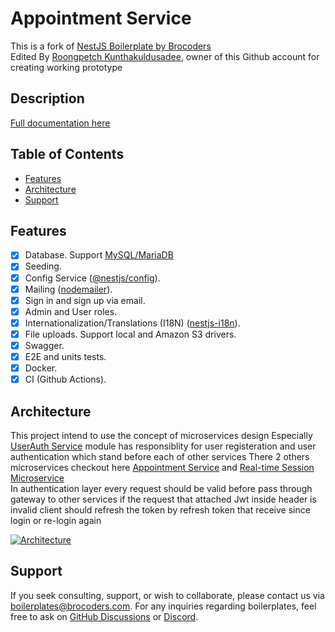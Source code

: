 # Appointment Service

This is a fork of  [NestJS Boilerplate by Brocoders](https://github.com/brocoders/nestjs-boilerplate) <br>
Edited By [Roongpetch Kunthakuldusadee](https://github.com/ivrylobs), owner of this Github account for creating working prototype 
## Description <!-- omit in toc -->

[Full documentation here](/docs/readme.md)

## Table of Contents <!-- omit in toc -->

- [Features](#features)
- [Architecture](#architecture)
- [Support](#support)

## Features

- [x] Database. Support [MySQL/MariaDB](https://www.npmjs.com/package/typeorm)
- [x] Seeding.
- [x] Config Service ([@nestjs/config](https://www.npmjs.com/package/@nestjs/config)).
- [x] Mailing ([nodemailer](https://www.npmjs.com/package/nodemailer)).
- [x] Sign in and sign up via email.
- [x] Admin and User roles.
- [x] Internationalization/Translations (I18N) ([nestjs-i18n](https://www.npmjs.com/package/nestjs-i18n)).
- [x] File uploads. Support local and Amazon S3 drivers.
- [x] Swagger.
- [x] E2E and units tests.
- [x] Docker.
- [x] CI (Github Actions).

## Architecture

This project intend to use the concept of microservices design
Especially [UserAuth Service](https://github.com/ivrylobs/user-auth) module has responsiblity for user registeration and user authentication which stand before each of other services
There 2 others microservices checkout here
[Appointment Service](https://github.com/ivrylobs/appointments) and [Real-time Session Microservice]() <br>
In authentication layer every request should be valid before pass through gateway to other services if the request that attached Jwt inside header is invalid client should refresh the token by refresh token that receive since login or re-login again

<a href="https://ibb.co/kK4chmH"><img src="https://i.ibb.co/Nx9YLTV/Architecture.png" alt="Architecture" border="0"></a>

## Support

If you seek consulting, support, or wish to collaborate, please contact us via [boilerplates@brocoders.com](mailto:boilerplates@brocoders.com). For any inquiries regarding boilerplates, feel free to ask on [GitHub Discussions](https://github.com/brocoders/nestjs-boilerplate/discussions) or [Discord](https://discord.com/channels/520622812742811698/1197293125434093701).
